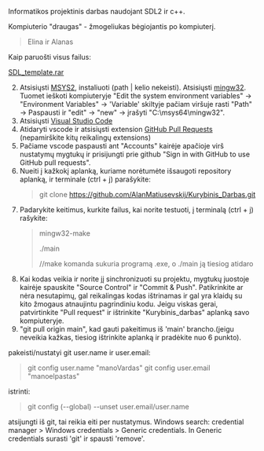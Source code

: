 Informatikos projektinis darbas naudojant SDL2 ir c++.

Kompiuterio "draugas" - žmogeliukas bėgiojantis po kompiuterį.

> Elina ir Alanas

Kaip paruošti visus failus:

[SDL_template.rar](https://mega.nz/file/C4s0gTba#i0FvQPJ17krVxF2zDfwVAS7QkJHXMqUdDVPUh6A5pIc)

2) Atsisiųsti [MSYS2](https://github.com/msys2/msys2-installer/releases/download/2024-01-13/msys2-x86_64-20240113.exe), instaliuoti (path | kelio nekeisti). Atsisiųsti [mingw32](https://gist.github.com/charitra1022/dbc6de742452bff3680782d343e5289b). Tuomet ieškoti kompiuteryje "Edit the system environment variables" -> "Environment Variables" -> 'Variable' skiltyje pačiam viršuje rasti "Path" -> Paspausti ir "edit" -> "new" -> įrašyti "C:\msys64\mingw32".
3) Atsisiųsti [Visual Studio Code](https://code.visualstudio.com/)
4) Atidaryti vscode ir atsisiųsti extension [GitHub Pull Requests](https://marketplace.visualstudio.com/items?itemName=GitHub.vscode-pull-request-github) (nepamirškite kitų reikalingų extensions)
5) Pačiame vscode paspausti ant "Accounts" kairėje apačioje virš nustatymų mygtukų ir prisijungti prie github "Sign in with GitHub to use GitHub pull requests".
6) Nueiti į kažkokį aplanką, kuriame norėtumėte išsaugoti repository aplanką, ir terminale (ctrl + j) parašykite:
   > git clone https://github.com/AlanMatiusevskij/Kurybinis_Darbas.git
7) Padarykite keitimus, kurkite failus, kai norite testuoti, į terminalą (ctrl + j) rašykite:
    > mingw32-make
    > 
    > ./main
    >
    > //make komanda sukuria programą .exe, o ./main ją tiesiog atidaro
8) Kai kodas veikia ir norite jį sinchronizuoti su projektu, mygtukų juostoje kairėje spauskite "Source Control" ir "Commit & Push". Patikrinkite ar nėra nesutapimų, gal reikalingas kodas ištrinamas ir gal yra klaidų su kito žmogaus atnaujintu pagrindiniu kodu. Jeigu viskas gerai, patvirtinkite "Pull request" ir ištrinkite "Kurybinis_darbas" aplanką savo kompiuteryje.
9) "git pull origin main", kad gauti pakeitimus iš 'main' brancho.(jeigu neveikia kažkas, tiesiog ištrinkite aplanką ir pradėkite nuo 6 punkto).

pakeisti/nustatyi git user.name ir user.email:

> git config user.name "manoVardas"
> git config user.email "manoelpastas"

istrinti:
> git config (--global) --unset user.email/user.name

atsijungti iš git, tai reikia eiti per nustatymus. Windows search: 
credential manager > Windows credentials > Generic credentials. In Generic credentials surasti 'git' ir spausti 'remove'.
